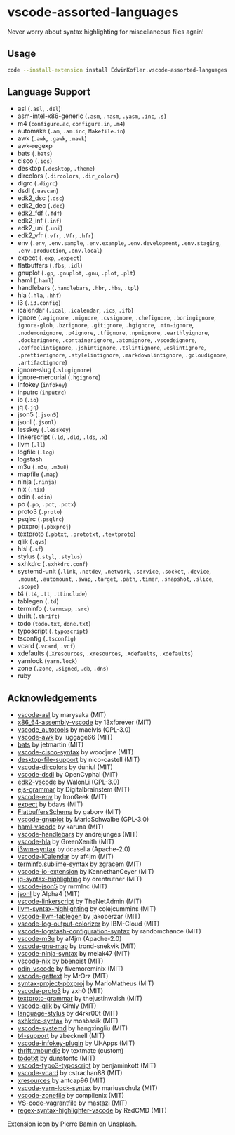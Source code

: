 # vscode-assorted-languages

Never worry about syntax highlighting for miscellaneous files again!

## Usage

```sh
code --install-extension install EdwinKofler.vscode-assorted-languages
```

## Language Support

<!-- block-start -->
- asl (`.asl`, `.dsl`)
- asm-intel-x86-generic (`.asm`, `.nasm`, `.yasm`, `.inc`, `.s`)
- m4 (`configure.ac`, `configure.in`, `.m4`)
- automake (`.am`, `.am.inc`, `Makefile.in`)
- awk (`.awk`, `.gawk`, `.mawk`)
- awk-regexp
- bats (`.bats`)
- cisco (`.ios`)
- desktop (`.desktop`, `.theme`)
- dircolors (`.dircolors`, `.dir_colors`)
- digrc (`.digrc`)
- dsdl (`.uavcan`)
- edk2_dsc (`.dsc`)
- edk2_dec (`.dec`)
- edk2_fdf (`.fdf`)
- edk2_inf (`.inf`)
- edk2_uni (`.uni`)
- edk2_vfr (`.vfr`, `.Vfr`, `.hfr`)
- env (`.env`, `.env.sample`, `.env.example`, `.env.development`, `.env.staging`, `.env.production`, `.env.local`)
- expect (`.exp`, `.expect`)
- flatbuffers (`.fbs`, `.idl`)
- gnuplot (`.gp`, `.gnuplot`, `.gnu`, `.plot`, `.plt`)
- haml (`.haml`)
- handlebars (`.handlebars`, `.hbr`, `.hbs`, `.tpl`)
- hla (`.hla`, `.hhf`)
- i3 (`.i3.config`)
- icalendar (`.ical`, `.icalendar`, `.ics`, `.ifb`)
- ignore (`.agignore`, `.mignore`, `.cvsignore`, `.chefignore`, `.boringignore`, `ignore-glob`, `.bzrignore`, `.gitignore`, `.hgignore`, `.mtn-ignore`, `.nodemonignore`, `.p4ignore`, `.tfignore`, `.npmignore`, `.earthlyignore`, `.dockerignore`, `.containerignore`, `.atomignore`, `.vscodeignore`, `.coffeelintignore`, `.jshintignore`, `.tslintignore`, `.eslintignore`, `.prettierignore`, `.stylelintignore`, `.markdownlintignore`, `.gcloudignore`, `.artifactignore`)
- ignore-slug (`.slugignore`)
- ignore-mercurial (`.hgignore`)
- infokey (`infokey`)
- inputrc (`inputrc`)
- io (`.io`)
- jq (`.jq`)
- json5 (`.json5`)
- jsonl (`.jsonl`)
- lesskey (`.lesskey`)
- linkerscript (`.ld`, `.dld`, `.lds`, `.x`)
- llvm (`.ll`)
- logfile (`.log`)
- logstash
- m3u (`.m3u`, `.m3u8`)
- mapfile (`.map`)
- ninja (`.ninja`)
- nix (`.nix`)
- odin (`.odin`)
- po (`.po`, `.pot`, `.potx`)
- proto3 (`.proto`)
- psqlrc (`.psqlrc`)
- pbxproj (`.pbxproj`)
- textproto (`.pbtxt`, `.prototxt`, `.textproto`)
- qlik (`.qvs`)
- hlsl (`.sf`)
- stylus (`.styl`, `.stylus`)
- sxhkdrc (`.sxhkdrc.conf`)
- systemd-unit (`.link`, `.netdev`, `.network`, `.service`, `.socket`, `.device`, `.mount`, `.automount`, `.swap`, `.target`, `.path`, `.timer`, `.snapshot`, `.slice`, `.scope`)
- t4 (`.t4`, `.tt`, `.ttinclude`)
- tablegen (`.td`)
- terminfo (`.termcap`, `.src`)
- thrift (`.thrift`)
- todo (`todo.txt`, `done.txt`)
- typoscript (`.typoscript`)
- tsconfig (`.tsconfig`)
- vcard (`.vcard`, `.vcf`)
- xdefaults (`.Xresources`, `.xresources`, `.Xdefaults`, `.xdefaults`)
- yarnlock (`yarn.lock`)
- zone (`.zone`, `.signed`, `.db`, `.dns`)
- ruby
<!-- block-end -->

## Acknowledgements

- [vscode-asl](https://github.com/marysaka/vscode-asl) by marysaka (MIT)
- [x86_64-assembly-vscode](https://github.com/13xforever/x86_64-assembly-vscode) by 13xforever (MIT)
- [vscode_autotools](https://github.com/maelvls/vscode_autotools) by maelvls (GPL-3.0)
- [vscode-awk](https://github.com/luggage66/vscode-awk) by luggage66 (MIT)
- [bats](https://github.com/jetmartin/bats) by jetmartin (MIT)
- [vscode-cisco-syntax](https://github.com/woodjme/vscode-cisco-syntax) by woodjme (MIT)
- [desktop-file-support](https://github.com/nico-castell/desktop-file-support) by nico-castell (MIT)
- [vscode-dircolors](https://github.com/duniul/vscode-dircolors) by duniul (MIT)
- [vscode-dsdl](https://github.com/OpenCyphal/vscode-dsdl) by OpenCyphal (MIT)
- [edk2-vscode](https://github.com/WalonLi/edk2-vscode) by WalonLi (GPL-3.0)
- [ejs-grammar](https://github.com/Digitalbrainstem/ejs-grammar) by Digitalbrainstem (MIT)
- [vscode-env](https://github.com/IronGeek/vscode-env) by IronGeek (MIT)
- [expect](https://github.com/bdavs/expect) by bdavs (MIT)
- [FlatbuffersSchema](https://github.com/gaborv/FlatbuffersSchema) by gaborv (MIT)
- [vscode-gnuplot](https://github.com/MarioSchwalbe/vscode-gnuplot) by MarioSchwalbe (GPL-3.0)
- [haml-vscode](https://github.com/karuna/haml-vscode) by karuna (MIT)
- [vscode-handlebars](https://github.com/andrejunges/vscode-handlebars) by andrejunges (MIT)
- [vscode-hla](https://github.com/GreenXenith/vscode-hla) by GreenXenith (MIT)
- [i3wm-syntax](https://github.com/dcasella/i3wm-syntax) by dcasella (Apache-2.0)
- [vscode-iCalendar](https://github.com/af4jm/vscode-iCalendar) by af4jm (MIT)
- [terminfo.sublime-syntax](https://github.com/zgracem/terminfo.sublime-syntax) by zgracem (MIT)
- [vscode-io-extension](https://github.com/KennethanCeyer/vscode-io-extension) by KennethanCeyer (MIT)
- [jq-syntax-highlighting](https://github.com/orentrutner/jq-syntax-highlighting) by orentrutner (MIT)
- [vscode-json5](https://github.com/mrmlnc/vscode-json5) by mrmlnc (MIT)
- [jsonl](https://github.com/Alpha4/jsonl) by Alpha4 (MIT)
- [vscode-linkerscript](https://github.com/TheNetAdmin/vscode-linkerscript) by TheNetAdmin (MIT)
- [llvm-syntax-highlighting](https://github.com/colejcummins/llvm-syntax-highlighting) by colejcummins (MIT)
- [vscode-llvm-tablegen](https://github.com/jakoberzar/vscode-llvm-tablegen) by jakoberzar (MIT)
- [vscode-log-output-colorizer](https://github.com/IBM-Cloud/vscode-log-output-colorizer) by IBM-Cloud (MIT)
- [vscode-logstash-configuration-syntax](https://github.com/randomchance/vscode-logstash-configuration-syntax) by randomchance (MIT)
- [vscode-m3u](https://github.com/af4jm/vscode-m3u) by af4jm (Apache-2.0)
- [vscode-gnu-map](https://github.com/trond-snekvik/vscode-gnu-map) by trond-snekvik (MIT)
- [vscode-ninja-syntax](https://github.com/melak47/vscode-ninja-syntax) by melak47 (MIT)
- [vscode-nix](https://github.com/bbenoist/vscode-nix) by bbenoist (MIT)
- [odin-vscode](https://github.com/fivemoreminix/odin-vscode) by fivemoreminix (MIT)
- [vscode-gettext](https://github.com/MrOrz/vscode-gettext) by MrOrz (MIT)
- [syntax-project-pbxproj](https://github.com/MarioMatheus/syntax-project-pbxproj) by MarioMatheus (MIT)
- [vscode-proto3](https://github.com/zxh0/vscode-proto3) by zxh0 (MIT)
- [textproto-grammar](https://github.com/thejustinwalsh/textproto-grammar) by thejustinwalsh (MIT)
- [vscode-qlik](https://github.com/Gimly/vscode-qlik) by Gimly (MIT)
- [language-stylus](https://github.com/d4rkr00t/language-stylus) by d4rkr00t (MIT)
- [sxhkdrc-syntax](https://github.com/mosbasik/sxhkdrc-syntax) by mosbasik (MIT)
- [vscode-systemd](https://github.com/hangxingliu/vscode-systemd) by hangxingliu (MIT)
- [t4-support](https://github.com/zbecknell/t4-support) by zbecknell (MIT)
- [vscode-infokey-plugin](https://github.com/UI-Apps/vscode-infokey-plugin) by UI-Apps (MIT)
- [thrift.tmbundle](https://github.com/textmate/thrift.tmbundle) by textmate (custom)
- [todotxt](https://github.com/dunstontc/vscode-todotxt) by dunstontc (MIT)
- [vscode-typo3-typoscript](https://github.com/benjaminkott/vscode-typo3-typoscript) by benjaminkott (MIT)
- [vscode-vcard](https://github.com/cstrachan88/vscode-vcard) by cstrachan88 (MIT)
- [xresources](https://github.com/antcap96/xresources) by antcap96 (MIT)
- [vscode-yarn-lock-syntax](https://github.com/mariusschulz/vscode-yarn-lock-syntax) by mariusschulz (MIT)
- [vscode-zonefile](https://github.com/compilenix/vscode-zonefile) by compilenix (MIT)
- [VS-code-vagrantfile](https://github.com/mastazi/VS-code-vagrantfile) by mastazi (MIT)
- [regex-syntax-highlighter-vscode](https://github.com/RedCMD/regex-syntax-highlighter-vscode/tree/main) by RedCMD (MIT)

Extension icon by Pierre Bamin on [Unsplash](https://unsplash.com/photos/BFvNJXf2rpg).

